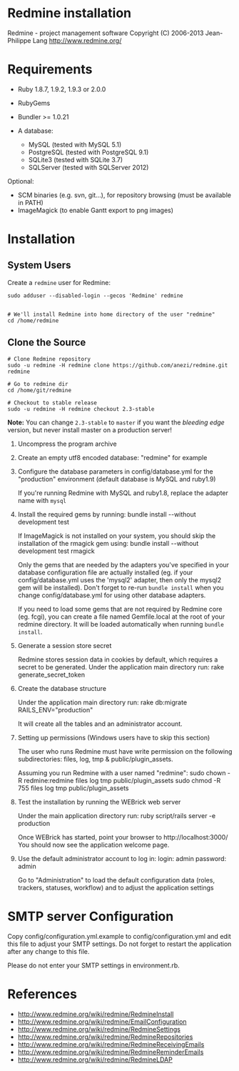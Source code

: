 Redmine installation
====================

Redmine - project management software
Copyright (C) 2006-2013  Jean-Philippe Lang
http://www.redmine.org/


Requirements
============

* Ruby 1.8.7, 1.9.2, 1.9.3 or 2.0.0
* RubyGems
* Bundler >= 1.0.21

* A database:
  * MySQL (tested with MySQL 5.1)
  * PostgreSQL (tested with PostgreSQL 9.1)
  * SQLite3 (tested with SQLite 3.7)
  * SQLServer (tested with SQLServer 2012)

Optional:
* SCM binaries (e.g. svn, git...), for repository browsing (must be available in PATH)
* ImageMagick (to enable Gantt export to png images)

Installation
============

## System Users

Create a `redmine` user for Redmine:

    sudo adduser --disabled-login --gecos 'Redmine' redmine


    # We'll install Redmine into home directory of the user "redmine"
    cd /home/redmine

## Clone the Source

    # Clone Redmine repository
    sudo -u redmine -H redmine clone https://github.com/anezi/redmine.git redmine

    # Go to redmine dir
    cd /home/git/redmine

    # Checkout to stable release
    sudo -u redmine -H redmine checkout 2.3-stable

**Note:**
You can change `2.3-stable` to `master` if you want the *bleeding edge* version, but never install master on a production server!


1. Uncompress the program archive

2. Create an empty utf8 encoded database: "redmine" for example

3. Configure the database parameters in config/database.yml
   for the "production" environment (default database is MySQL and ruby1.9)

   If you're running Redmine with MySQL and ruby1.8, replace the adapter name
   with `mysql`

4. Install the required gems by running:
     bundle install --without development test

   If ImageMagick is not installed on your system, you should skip the installation
   of the rmagick gem using:
     bundle install --without development test rmagick

   Only the gems that are needed by the adapters you've specified in your database
   configuration file are actually installed (eg. if your config/database.yml
   uses the 'mysql2' adapter, then only the mysql2 gem will be installed). Don't
   forget to re-run `bundle install` when you change config/database.yml for using
   other database adapters.

   If you need to load some gems that are not required by Redmine core (eg. fcgi),
   you can create a file named Gemfile.local at the root of your redmine directory.
   It will be loaded automatically when running `bundle install`.

5. Generate a session store secret
   
   Redmine stores session data in cookies by default, which requires
   a secret to be generated. Under the application main directory run:
     rake generate_secret_token

6. Create the database structure
   
   Under the application main directory run:
     rake db:migrate RAILS_ENV="production"
   
   It will create all the tables and an administrator account.

7. Setting up permissions (Windows users have to skip this section)
   
   The user who runs Redmine must have write permission on the following
   subdirectories: files, log, tmp & public/plugin_assets.
   
   Assuming you run Redmine with a user named "redmine":
     sudo chown -R redmine:redmine files log tmp public/plugin_assets
     sudo chmod -R 755 files log tmp public/plugin_assets

8. Test the installation by running the WEBrick web server
   
   Under the main application directory run:
     ruby script/rails server -e production
   
   Once WEBrick has started, point your browser to http://localhost:3000/
   You should now see the application welcome page.

9. Use the default administrator account to log in:
   login: admin
   password: admin
   
   Go to "Administration" to load the default configuration data (roles,
   trackers, statuses, workflow) and to adjust the application settings

SMTP server Configuration
=========================

Copy config/configuration.yml.example to config/configuration.yml and
edit this file to adjust your SMTP settings.
Do not forget to restart the application after any change to this file.

Please do not enter your SMTP settings in environment.rb.

References
==========

* http://www.redmine.org/wiki/redmine/RedmineInstall
* http://www.redmine.org/wiki/redmine/EmailConfiguration
* http://www.redmine.org/wiki/redmine/RedmineSettings
* http://www.redmine.org/wiki/redmine/RedmineRepositories
* http://www.redmine.org/wiki/redmine/RedmineReceivingEmails
* http://www.redmine.org/wiki/redmine/RedmineReminderEmails
* http://www.redmine.org/wiki/redmine/RedmineLDAP
